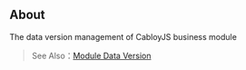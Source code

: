 ## About

The data version management of CabloyJS business module

> See Also：[Module Data Version](https://cabloy.com/articles/523e9c49869f4de5b5515f86b84ac5eb.html)
